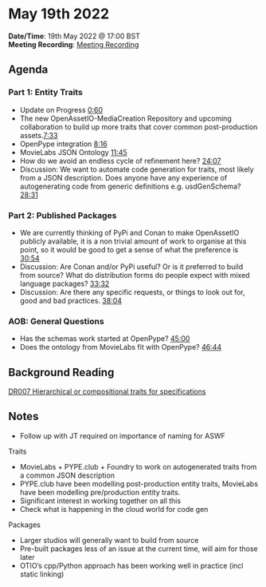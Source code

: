 # May 19th 2022

**Date/Time**: 19th May 2022 @ 17:00 BST <br>
**Meeting Recording**: [Meeting Recording](https://drive.google.com/file/d/1-roN0Dn63BLiX8_lLJ40oCqlRTkYZfhY/view?usp=sharing)


## Agenda

### Part 1: Entity Traits
* Update on Progress [0:60](https://drive.google.com/file/d/1-roN0Dn63BLiX8_lLJ40oCqlRTkYZfhY/view?t=60)
* The new OpenAssetIO-MediaCreation Repository and upcoming collaboration to build up more traits that cover common post-production assets.[7:33](https://drive.google.com/file/d/1-roN0Dn63BLiX8_lLJ40oCqlRTkYZfhY/view?t=453)
* OpenPype integration [8:16](https://drive.google.com/file/d/1-roN0Dn63BLiX8_lLJ40oCqlRTkYZfhY/view?t=496)
* MovieLabs JSON Ontology [11:45](https://drive.google.com/file/d/1-roN0Dn63BLiX8_lLJ40oCqlRTkYZfhY/view?t=705)
* How do we avoid an endless cycle of refinement here? [24:07](https://drive.google.com/file/d/1-roN0Dn63BLiX8_lLJ40oCqlRTkYZfhY/view?t=1447)
* Discussion: We want to automate code generation for traits, most likely from a JSON description. Does anyone have any experience of autogenerating code from generic definitions e.g. usdGenSchema? [28:31](https://drive.google.com/file/d/1-roN0Dn63BLiX8_lLJ40oCqlRTkYZfhY/view?t=1711)

### Part 2: Published Packages
* We are currently thinking of PyPi and Conan to make OpenAssetIO publicly available, it is a non trivial amount of work to organise at this point, so it would be good to get a sense of what the preference is [30:54](https://drive.google.com/file/d/1-roN0Dn63BLiX8_lLJ40oCqlRTkYZfhY/view?t=1854)
* Discussion: Are Conan and/or PyPi useful? Or is it preferred to build from source? What do distribution forms do people expect with mixed language packages? [33:32](https://drive.google.com/file/d/1-roN0Dn63BLiX8_lLJ40oCqlRTkYZfhY/view?t=2012)
* Discussion: Are there any specific requests, or things to look out for, good and bad practices. [38:04](https://drive.google.com/file/d/1-roN0Dn63BLiX8_lLJ40oCqlRTkYZfhY/view?t=2284)

### AOB: General Questions
* Has the schemas work started at OpenPype? [45:00](https://drive.google.com/file/d/1-roN0Dn63BLiX8_lLJ40oCqlRTkYZfhY/view?t=2700)
* Does the ontology from MovieLabs fit with OpenPype? [46:44](https://drive.google.com/file/d/1-roN0Dn63BLiX8_lLJ40oCqlRTkYZfhY/view?t=2803)

## Background Reading

[DR007 Hierarchical or compositional traits for specifications](https://github.com/TheFoundryVisionmongers/OpenAssetIO/blob/main/decisions/DR007-Hierarchical-or-compositional-traits-for-specifications.md)

## Notes

* Follow up with JT required on importance of naming for ASWF

Traits

* MovieLabs + PYPE.club + Foundry to work on autogenerated traits from a common JSON description
* PYPE.club have been modelling post-production entity traits, MovieLabs have been modelling pre/production entity traits.
* Significant interest in working together on all this
* Check what is happening in the cloud world for code gen

Packages

* Larger studios will generally want to build from source
* Pre-built packages less of an issue at the current time, will aim for those later
* OTIO’s cpp/Python approach has been working well in practice (incl static linking)
